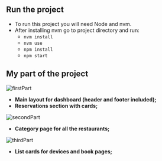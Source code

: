 ## Run the project
* To run this project you will need Node and nvm.
* After installing nvm go to project directory and run:
    * `nvm install`
    * `nvm use`
    * `npm install`
    * `npm start`

## My part of the project

![firstPart](https://user-images.githubusercontent.com/82542458/152015451-c3019812-6227-41f4-9eba-4bee3ac8adbe.PNG)
- **Main layout for dashboard (header and footer included);**
- **Reservations section with cards;**


![secondPart](https://user-images.githubusercontent.com/82542458/152016271-5bb97177-7d8e-4614-8b10-b86dbc52f802.PNG)
 - **Category page for all the restaurants;**

 
![thirdPart](https://user-images.githubusercontent.com/82542458/152016938-4a8a3f4b-aeaf-4f04-8600-5f29d12207e3.PNG)
 - **List cards for devices and book pages;**
